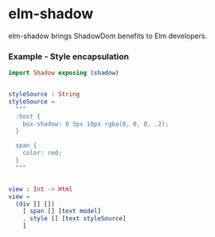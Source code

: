 # elm-shadow

elm-shadow brings ShadowDom benefits to Elm developers.

### Example - Style encapsulation

```elm
import Shadow exposing (shadow)


styleSource : String
styleSource =
  """
  :host {
    box-shadow: 0 3px 10px rgba(0, 0, 0, .2);
  }

  span {
    color: red;
  }
  """


view : Int -> Html
view =
  (div [] [])
    [ span [] [text model]
    , style [] [text styleSource]
    ]
```
